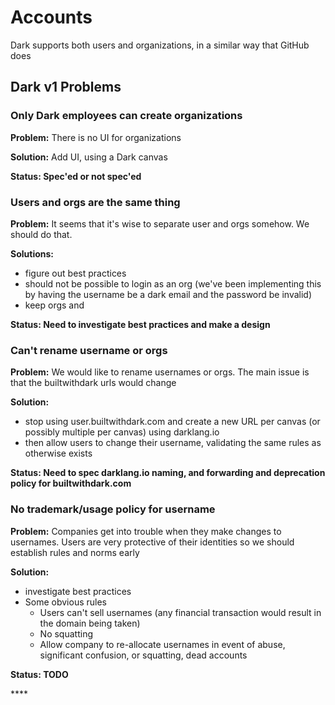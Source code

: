 # Accounts

Dark supports both users and organizations, in a similar way that GitHub does

## Dark v1 Problems

### Only Dark employees can create organizations

**Problem:** There is no UI for organizations

**Solution:** Add UI, using a Dark canvas

**Status: Spec'ed or not spec'ed**

### **Users and orgs are the same thing**

**Problem:** It seems that it's wise to separate user and orgs somehow. We should do that.

**Solutions:**

* figure out best practices
* should not be possible to login as an org \(we've been implementing this by having the username be a dark email and the password be invalid\)
* keep orgs and 

**Status: Need to investigate best practices and make a design**

### Can't rename username or orgs

**Problem:** We would like to rename usernames or orgs. The main issue is that the builtwithdark urls would change

**Solution:** 

* stop using user.builtwithdark.com and create a new URL per canvas \(or possibly multiple per canvas\) using darklang.io
* then allow users to change their username, validating the same rules as otherwise exists

**Status: Need to spec darklang.io naming, and forwarding and deprecation policy for builtwithdark.com**

### **No trademark/usage policy for username**

**Problem:** Companies get into trouble when they make changes to usernames. Users are very protective of their identities so we should establish rules and norms early

**Solution:**

* investigate best practices
* Some obvious rules
  * Users can't sell usernames \(any financial transaction would result in the domain being taken\)
  * No squatting
  * Allow company to re-allocate usernames in event of abuse, significant confusion, or squatting, dead accounts

**Status: TODO**

\*\*\*\*

### 

